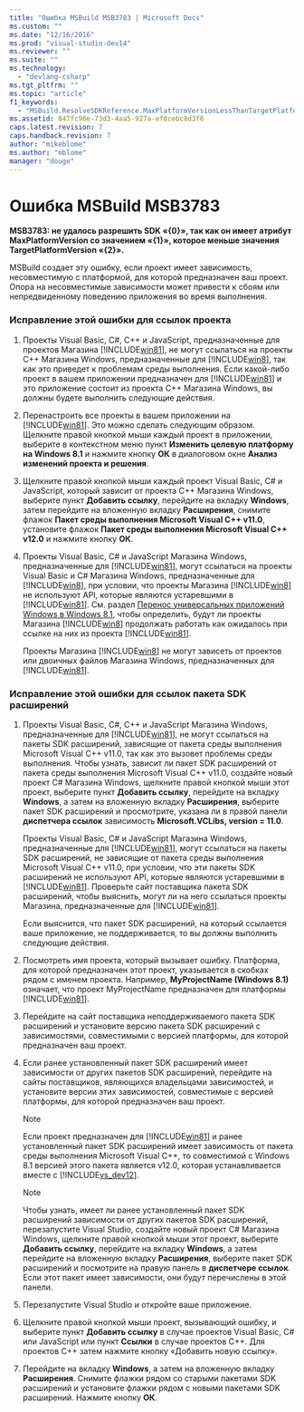 ```yaml
---
title: "Ошибка MSBuild MSB3783 | Microsoft Docs"
ms.custom: ""
ms.date: "12/16/2016"
ms.prod: "visual-studio-dev14"
ms.reviewer: ""
ms.suite: ""
ms.technology: 
  - "devlang-csharp"
ms.tgt_pltfrm: ""
ms.topic: "article"
f1_keywords: 
  - "MSBuild.ResolveSDKReference.MaxPlatformVersionLessThanTargetPlatformVersion"
ms.assetid: 847fc96e-73d3-4aa5-927a-ef8cebc8d3f6
caps.latest.revision: 7
caps.handback.revision: 7
author: "mikeblome"
ms.author: "mblome"
manager: "douge"
---
```

# Ошибка MSBuild MSB3783
**MSB3783: не удалось разрешить SDK «{0}», так как он имеет атрибут MaxPlatformVersion со значением «{1}», которое меньше значения TargetPlatformVersion «{2}».**  
  
 MSBuild создает эту ошибку, если проект имеет зависимость, несовместимую с платформой, для которой предназначен ваш проект.  Опора на несовместимые зависимости может привести к сбоям или непредвиденному поведению приложения во время выполнения.  
  
### Исправление этой ошибки для ссылок проекта  
  
1.  Проекты Visual Basic, C\#, C\+\+ и JavaScript, предназначенные для проектов Магазина [!INCLUDE[win81](../debugger/includes/win81_md.md)], не могут ссылаться на проекты C\+\+ Магазина Windows, предназначенные для [!INCLUDE[win8](../debugger/includes/win8_md.md)], так как это приведет к проблемам среды выполнения.  Если какой\-либо проект в вашем приложении предназначен для [!INCLUDE[win81](../debugger/includes/win81_md.md)] и это приложение состоит из проекта C\+\+ Магазина Windows, вы должны будете выполнить следующие действия.  
  
2.  Перенастроить все проекты в вашем приложении на [!INCLUDE[win81](../debugger/includes/win81_md.md)].  Это можно сделать следующим образом. Щелкните правой кнопкой мыши каждый проект в приложении, выберите в контекстном меню пункт **Изменить целевую платформу на Windows 8.1** и нажмите кнопку **ОК** в диалоговом окне **Анализ изменений проекта и решения**.  
  
3.  Щелкните правой кнопкой мыши каждый проект Visual Basic, C\# и JavaScript, который зависит от проекта C\+\+ Магазина Windows, выберите пункт **Добавить ссылку**, перейдите на вкладку **Windows**, затем перейдите на вложенную вкладку **Расширения**, снимите флажок **Пакет среды выполнения Microsoft Visual C\+\+ v11.0**, установите флажок **Пакет среды выполнения Microsoft Visual C\+\+ v12.0** и нажмите кнопку **ОК**.  
  
4.  Проекты Visual Basic, C\# и JavaScript Магазина Windows, предназначенные для [!INCLUDE[win81](../debugger/includes/win81_md.md)], могут ссылаться на проекты Visual Basic и C\# Магазина Windows, предназначенные для [!INCLUDE[win8](../debugger/includes/win8_md.md)], при условии, что проекты Магазина [!INCLUDE[win8](../debugger/includes/win8_md.md)] не используют API, которые являются устаревшими в [!INCLUDE[win81](../debugger/includes/win81_md.md)].  См. раздел [Перенос универсальных приложений Windows в Windows 8.1](http://msdn.microsoft.com/library/windows/apps/dn263113.aspx), чтобы определить, будут ли проекты Магазина [!INCLUDE[win8](../debugger/includes/win8_md.md)] продолжать работать как ожидалось при ссылке на них из проекта [!INCLUDE[win81](../debugger/includes/win81_md.md)].  
  
     Проекты Магазина [!INCLUDE[win8](../debugger/includes/win8_md.md)] не могут зависеть от проектов или двоичных файлов Магазина Windows, предназначенных для [!INCLUDE[win81](../debugger/includes/win81_md.md)].  
  
### Исправление этой ошибки для ссылок пакета SDK расширений  
  
1.  Проекты Visual Basic, C\#, C\+\+ и JavaScript Магазина Windows, предназначенные для [!INCLUDE[win81](../debugger/includes/win81_md.md)], не могут ссылаться на пакеты SDK расширений, зависящие от пакета среды выполнения Microsoft Visual C\+\+ v11.0, так как это вызовет проблемы среды выполнения.  Чтобы узнать, зависит ли пакет SDK расширений от пакета среды выполнения Microsoft Visual C\+\+ v11.0, создайте новый проект C\# Магазина Windows, щелкните правой кнопкой мыши этот проект, выберите пункт **Добавить ссылку**, перейдите на вкладку **Windows**, а затем на вложенную вкладку **Расширения**, выберите пакет SDK расширений и просмотрите, указана ли в правой панели **диспетчера ссылок** зависимость **Microsoft.VCLibs, version \= 11.0**.  
  
     Проекты Visual Basic, C\# и JavaScript Магазина Windows, предназначенные для [!INCLUDE[win81](../debugger/includes/win81_md.md)], могут ссылаться на пакеты SDK расширений, не зависящие от пакета среды выполнения Microsoft Visual C\+\+ v11.0, при условии, что эти пакеты SDK расширений не используют API, которые являются устаревшими в [!INCLUDE[win81](../debugger/includes/win81_md.md)].  Проверьте сайт поставщика пакета SDK расширений, чтобы выяснить, могут ли на него ссылаться проекты Магазина, предназначенные для [!INCLUDE[win81](../debugger/includes/win81_md.md)].  
  
     Если выяснится, что пакет SDK расширений, на который ссылается ваше приложение, не поддерживается, то вы должны выполнить следующие действия.  
  
2.  Посмотреть имя проекта, который вызывает ошибку.  Платформа, для которой предназначен этот проект, указывается в скобках рядом с именем проекта.  Например, **MyProjectName \(Windows 8.1\)** означает, что проект MyProjectName предназначен для платформы [!INCLUDE[win81](../debugger/includes/win81_md.md)].  
  
3.  Перейдите на сайт поставщика неподдерживаемого пакета SDK расширений и установите версию пакета SDK расширений с зависимостями, совместимыми с версией платформы, для которой предназначен ваш проект.  
  
4.  Если ранее установленный пакет SDK расширений имеет зависимости от других пакетов SDK расширений, перейдите на сайты поставщиков, являющихся владельцами зависимостей, и установите версии этих зависимостей, совместимые с версией платформы, для которой предназначен ваш проект.  
  
    > [!NOTE]
    >  Если проект предназначен для [!INCLUDE[win81](../debugger/includes/win81_md.md)] и ранее установленный пакет SDK расширений имеет зависимость от пакета среды выполнения Microsoft Visual C\+\+, то совместимой с Windows 8.1 версией этого пакета является v12.0, которая устанавливается вместе с [!INCLUDE[vs_dev12](../data-tools/includes/vs_dev12_md.md)].  
  
    > [!NOTE]
    >  Чтобы узнать, имеет ли ранее установленный пакет SDK расширений зависимости от других пакетов SDK расширений, перезапустите Visual Studio, создайте новый проект C\# Магазина Windows, щелкните правой кнопкой мыши этот проект, выберите **Добавить ссылку**, перейдите на вкладку **Windows**, а затем перейдите на вложенную вкладку **Расширения**, выберите пакет SDK расширений и посмотрите на правую панель в **диспетчере ссылок**.  Если этот пакет имеет зависимости, они будут перечислены в этой панели.  
  
5.  Перезапустите Visual Studio и откройте ваше приложение.  
  
6.  Щелкните правой кнопкой мыши проект, вызывающий ошибку, и выберите пункт **Добавить ссылку** в случае проектов Visual Basic, C\# или JavaScript или пункт **Ссылки** в случае проектов C\+\+.  Для проектов C\+\+ затем нажмите кнопку «Добавить новую ссылку».  
  
7.  Перейдите на вкладку **Windows**, а затем на вложенную вкладку **Расширения**.  Снимите флажки рядом со старыми пакетами SDK расширений и установите флажки рядом с новыми пакетами SDK расширений.  Нажмите кнопку **ОК**.